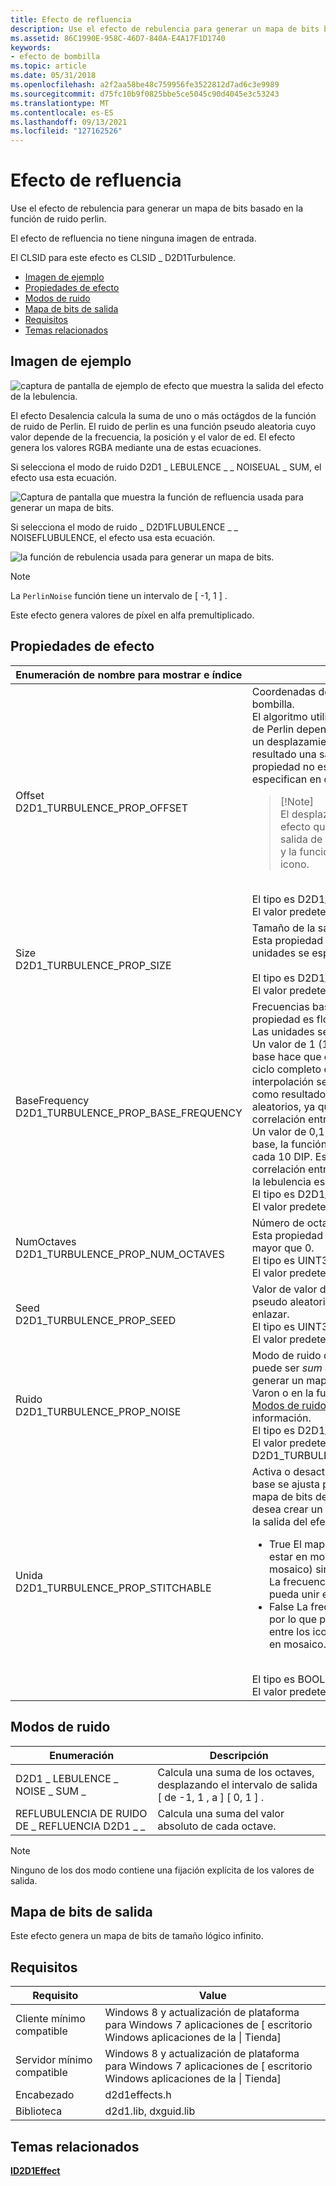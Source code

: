 ```yaml
---
title: Efecto de refluencia
description: Use el efecto de rebulencia para generar un mapa de bits basado en la función de ruido perlin.
ms.assetid: 86C1990E-958C-46D7-840A-E4A17F1D1740
keywords:
- efecto de bombilla
ms.topic: article
ms.date: 05/31/2018
ms.openlocfilehash: a2f2aa58be48c759956fe3522812d7ad6c3e9989
ms.sourcegitcommit: d75fc10b9f0825bbe5ce5045c90d4045e3c53243
ms.translationtype: MT
ms.contentlocale: es-ES
ms.lasthandoff: 09/13/2021
ms.locfileid: "127162526"
---
```

# <a name="turbulence-effect"></a>Efecto de refluencia

Use el efecto de rebulencia para generar un mapa de bits basado en la función de ruido perlin.

El efecto de refluencia no tiene ninguna imagen de entrada.

El CLSID para este efecto es CLSID \_ D2D1Turbulence.

-   [Imagen de ejemplo](#example-image)
-   [Propiedades de efecto](#effect-properties)
-   [Modos de ruido](#noise-modes)
-   [Mapa de bits de salida](#output-bitmap)
-   [Requisitos](#requirements)
-   [Temas relacionados](#related-topics)

## <a name="example-image"></a>Imagen de ejemplo

![captura de pantalla de ejemplo de efecto que muestra la salida del efecto de la lebulencia.](images/32-turbulence.png)

El efecto Desalencia calcula la suma de uno o más octágdos de la función de ruido de Perlin. El ruido de perlin es una función pseudo aleatoria cuyo valor depende de la frecuencia, la posición y el valor de ed. El efecto genera los valores RGBA mediante una de estas ecuaciones.

Si selecciona el modo de ruido D2D1 \_ LEBULENCE \_ \_ NOISEUAL \_ SUM, el efecto usa esta ecuación.

![Captura de pantalla que muestra la función de refluencia usada para generar un mapa de bits.](images/turbulence-equation1.png)

Si selecciona el modo de ruido \_ D2D1FLUBULENCE \_ \_ NOISEFLUBULENCE, el efecto usa esta ecuación.

![la función de rebulencia usada para generar un mapa de bits.](images/turbulence-equation2.png)

> [!Note]  
> La `PerlinNoise` función tiene un intervalo de \[ -1, 1 \] .

 

Este efecto genera valores de píxel en alfa premultiplicado.

## <a name="effect-properties"></a>Propiedades de efecto




| Enumeración de nombre para mostrar e índice | Descripción | 
|------------------------------------|-------------|
| Offset<br /> D2D1_TURBULENCE_PROP_OFFSET<br /> | Coordenadas donde se genera la salida de la bombilla.<br /> El algoritmo utilizado para generar el ruido de Perlin depende de la posición, por lo que un desplazamiento diferente da como resultado una salida diferente. Esta propiedad no está limitada y las unidades se especifican en dip. <br /><blockquote>[!Note]<br />El desplazamiento no tiene el mismo efecto que una traducción porque la salida de la función de ruido es infinita y la función se ajustará alrededor del icono.</blockquote><br /> El tipo es D2D1_VECTOR_2F.<br /> El valor predeterminado es {0.0f, 0.0f}.<br /> | 
| Size<br /> D2D1_TURBULENCE_PROP_SIZE<br /> | Tamaño de la salida de la bombilla.<br /> Esta propiedad no está limitada y las unidades se especifican en dip. <br /><br /> El tipo es D2D1_VECTOR_2F.<br /> El valor predeterminado es {0.0f, 0.0f}.<br /> | 
| BaseFrequency<br /> D2D1_TURBULENCE_PROP_BASE_FREQUENCY<br /> | Frecuencias base en la dirección X e Y. Esta propiedad es float y debe ser mayor que 0. Las unidades se especifican en 1/DIP. <br /> Un valor de 1 (1/DIP) para la frecuencia base hace que el ruido de Perlin complete un ciclo completo entre dos píxeles. La interpolación sencilla de estos píxeles da como resultado píxeles completamente aleatorios, ya que no hay ninguna correlación entre ellos.<br /> Un valor de 0,1 (1/DIP) para la frecuencia base, la función de ruido de Perlin se repite cada 10 DIP. Esto da como resultado una correlación entre píxeles y el efecto típico de la lebulencia es visible.<br /> El tipo es D2D1_VECTOR_2F.<br /> El valor predeterminado es {0.01f, 0.01f}.<br /> | 
| NumOctaves<br /> D2D1_TURBULENCE_PROP_NUM_OCTAVES<br /> | Número de octaves para la función de ruido. Esta propiedad es un UINT32 y debe ser mayor que 0.<br /> El tipo es UINT32.<br /> El valor predeterminado es 1.<br /> | 
| Seed<br /> D2D1_TURBULENCE_PROP_SEED<br /> | Valor de valor de ed. para el generador pseudo aleatorio. Esta propiedad no está enlazar.<br /> El tipo es UINT32.<br /> El valor predeterminado es 0.<br /> | 
| Ruido<br /> D2D1_TURBULENCE_PROP_NOISE<br /> | Modo de ruido de rebulencia. Esta propiedad puede ser <em>sum o</em> <em>vabulence</em>. Indica si se va a generar un mapa de bits basado en ruido de Varon o en la función Vabulence. Consulte <a href="#noise-modes">Modos de ruido</a> para obtener más información. <br /> El tipo es D2D1_TURBULENCE_NOISE.<br /> El valor predeterminado es D2D1_TURBULENCE_NOISE_FRACTAL_SUM.<br /> | 
| Unida<br /> D2D1_TURBULENCE_PROP_STITCHABLE<br /> | Activa o desactiva la unión. La frecuencia base se ajusta para que se pueda unir el mapa de bits de salida. Esto resulta útil si desea crear un mosaico de varias copias de la salida del efecto de rebulencia.<ul><li>True El mapa de bits de salida puede estar en mosaico (mediante el efecto de mosaico) sin la apariencia de las juntas. La frecuencia base se ajusta para que se pueda unir el mapa de bits de salida.</li><li>False La frecuencia base no se ajusta, por lo que pueden aparecer las juntas entre los iconos si el mapa de bits está en mosaico.</li></ul><br /> El tipo es BOOL.<br /> El valor predeterminado es FALSE.<br /> | 




 

## <a name="noise-modes"></a>Modos de ruido



| Enumeración                           | Descripción                                                                           |
|---------------------------------------|---------------------------------------------------------------------------------------|
| D2D1 \_ LEBULENCE \_ NOISE \_ SUM \_ | Calcula una suma de los octaves, desplazando el intervalo de salida \[ de -1, 1 , a \] \[ 0, 1 \] . |
| REFLUBULENCIA DE RUIDO DE \_ REFLUENCIA D2D1 \_ \_   | Calcula una suma del valor absoluto de cada octave.                                  |



 

> [!Note]  
> Ninguno de los dos modo contiene una fijación explícita de los valores de salida.

 

## <a name="output-bitmap"></a>Mapa de bits de salida

Este efecto genera un mapa de bits de tamaño lógico infinito.

## <a name="requirements"></a>Requisitos



| Requisito | Value |
|--------------------------|------------------------------------------------------------------------------------|
| Cliente mínimo compatible | Windows 8 y actualización de plataforma para Windows 7 aplicaciones de \[ escritorio Windows aplicaciones de la \| Tienda\] |
| Servidor mínimo compatible | Windows 8 y actualización de plataforma para Windows 7 aplicaciones de \[ escritorio Windows aplicaciones de la \| Tienda\] |
| Encabezado                   | d2d1effects.h                                                                      |
| Biblioteca                  | d2d1.lib, dxguid.lib                                                               |



 

## <a name="related-topics"></a>Temas relacionados

<dl> <dt>

[**ID2D1Effect**](/windows/win32/api/d2d1_1/nn-d2d1_1-id2d1effect)
</dt> </dl>

 

